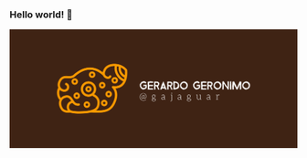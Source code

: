 ### Hello world! 👋

![Banner for Gerardo Geronimo - Apprentice Software Developer](https://raw.githubusercontent.com/gajaguar/gajaguar/main/cover.png)

